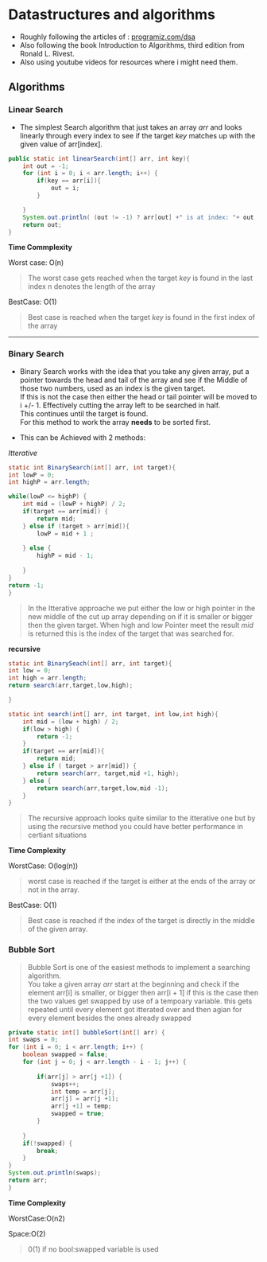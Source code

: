 # Datastructures and algorithms
- Roughly following the articles of : [programiz.com/dsa](https://www.programiz.com/dsa)
- Also following the book Introduction to Algorithms, third edition from Ronald L. Rivest.
- Also using youtube videos for resources where i might need them.

## Algorithms

### Linear Search
- The simplest Search algorithm that just takes an array *arr* and looks linearly through every index to see if the target *key* matches up with the given value of arr[index].



```java
public static int linearSearch(int[] arr, int key){
    int out = -1;
    for (int i = 0; i < arr.length; i++) {
        if(key == arr[i]){
            out = i;
        }

    }
    System.out.println( (out != -1) ? arr[out] +" is at index: "+ out : key + " Not found");
    return out;
}
```

**Time Commplexity**

Worst case: 
O(n)
> The worst case gets reached when the target *key* is found in the last index n denotes the length of the array


BestCase:
O(1)
> Best case is reached when the target *key* is found in the first index of the array


----
### Binary Search

- Binary Search works with the idea that you take any given array, put a pointer towards the head and tail of the array and see if the Middle of those two numbers, used as an index is the given target.<br> If this is not the case then either the head or tail pointer will be moved to i +/- 1. Effectively cutting the array left to be searched in half.<br> This continues until the target is found. <br>For this method to work the array **needs** to be sorted first.

- This can be Achieved with 2 methods: 

*Itterative*

```java
static int BinarySearch(int[] arr, int target){
int lowP = 0;
int highP = arr.length;

while(lowP <= highP) {
    int mid = (lowP + highP) / 2;
    if(target == arr[mid]) {
        return mid;
    } else if (target > arr[mid]){
        lowP = mid + 1 ;
        
    } else {
        highP = mid - 1;
        
    }
}
return -1;
}

```
>In the Itterative approache we put either the low or high pointer in the new middle of the cut up array depending on if it is smaller or bigger then the given target. When high and low Pointer meet the result *mid* is returned this is the index of the target that was searched for.

**recursive**

```java
static int BinarySeach(int[] arr, int target){
int low = 0;
int high = arr.length;
return search(arr,target,low,high);

}

static int search(int[] arr, int target, int low,int high){
    int mid = (low + high) / 2; 
    if(low > high) {
        return -1;
    }
    if(target == arr[mid]){
        return mid;
    } else if ( target > arr[mid]) {
        return search(arr, target,mid +1, high);
    } else {
        return search(arr,target,low,mid -1);
    }
} 
```
>The recursive approach looks quite similar to the itterative one but by using the recursive method you could have better performance in certiant situations





**Time Complexity**


WorstCase: O(log(n))

> worst case is reached if the target is either at the ends of the array or not in the array.
>
BestCase: O(1)
>Best case is reached if the index of the target is directly in the middle of the given array.


### Bubble Sort

> Bubble Sort is one of the easiest methods to implement a searching algorithm. 
> <br>
> You take a given array *arr* start at the beginning and check if the element arr[i] is smaller, or bigger then arr[i + 1] if this is the case then the two values get swapped by use of a tempoary variable. this gets repeated until every element got itterated over and then agian for every element besides the ones already swapped 

```java
private static int[] bubbleSort(int[] arr) {
int swaps = 0;
for (int i = 0; i < arr.length; i++) {
    boolean swapped = false;
    for (int j = 0; j < arr.length - i - 1; j++) {
        
        if(arr[j] > arr[j +1]) {
            swaps++;
            int temp = arr[j];
            arr[j] = arr[j +1];
            arr[j +1] = temp;
            swapped = true;
        }
        
    }
    if(!swapped) {
        break;
    }
}
System.out.println(swaps);
return arr;
}
```

**Time Complexity**

WorstCase:O(n2)

Space:O(2)
> 0(1) if no bool:swapped variable is used